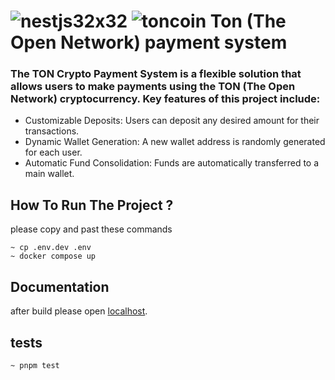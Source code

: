 # ![nestjs32x32](https://github.com/imanhpr/nest-assignment/assets/56130647/facef099-7c17-4d9c-ae36-84265b05e31a) ![toncoin](https://raw.githubusercontent.com/ErikThiart/cryptocurrency-icons/master/16/toncoin.png) Ton (The Open Network) payment system

### The TON Crypto Payment System is a flexible solution that allows users to make payments using the TON (The Open Network) cryptocurrency. Key features of this project include:

-   Customizable Deposits: Users can deposit any desired amount for their transactions.
-   Dynamic Wallet Generation: A new wallet address is randomly generated for each user.
-   Automatic Fund Consolidation: Funds are automatically transferred to a main wallet.

## How To Run The Project ?

please copy and past these commands

```
~ cp .env.dev .env
~ docker compose up
```

## Documentation

after build please open [localhost](http://localhost:3000/docs).

## tests

```
~ pnpm test
```
